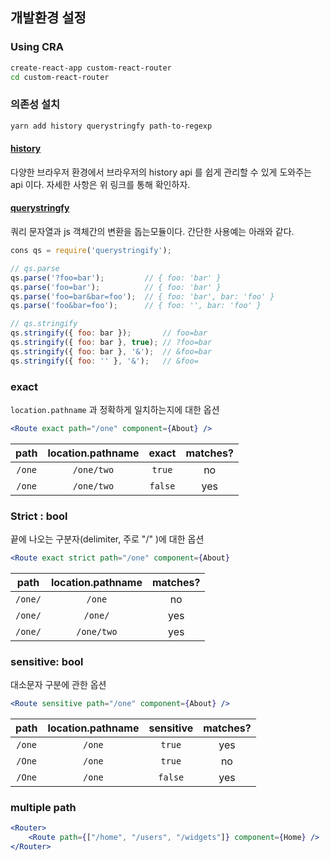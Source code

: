 

## 개발환경 설정

### Using CRA 

```bash
create-react-app custom-react-router
cd custom-react-router
```

### 의존성 설치

```bash
yarn add history querystringfy path-to-regexp
```

#### [history](https://github.com/ReactTraining/history) 

 다양한 브라우저 환경에서 브라우저의 history api 를 쉽게 관리할 수 있게 도와주는 api 이다. 자세한 사항은 위 링크를 통해 확인하자.

####  [querystringfy](https://www.npmjs.com/package/querystringify)

쿼리 문자열과 js 객체간의 변환을 돕는모듈이다. 간단한 사용예는 아래와 같다.

```js
cons qs = require('querystringify');

// qs.parse 
qs.parse('?foo=bar');         // { foo: 'bar' }
qs.parse('foo=bar');          // { foo: 'bar' }
qs.parse('foo=bar&bar=foo');  // { foo: 'bar', bar: 'foo' }
qs.parse('foo&bar=foo');      // { foo: '', bar: 'foo' }

// qs.stringify 
qs.stringify({ foo: bar });       // foo=bar
qs.stringify({ foo: bar }, true); // ?foo=bar
qs.stringify({ foo: bar }, '&');  // &foo=bar
qs.stringify({ foo: '' }, '&');   // &foo=
```

### exact 

 `location.pathname` 과 정확하게 일치하는지에 대한 옵션

```jsx
<Route exact path="/one" component={About} />
```

|  path  | location.pathname |  exact  | matches? |
| :----: | :---------------: | :-----: | :------: |
| `/one` |    `/one/two`     | `true`  |    no    |
| `/one` |    `/one/two`     | `false` |   yes    |

### Strict : bool

끝에 나오는 구분자(delimiter, 주로 "/"  )에 대한 옵션

```jsx
<Route exact strict path="/one" component={About}
```

|  path   | location.pathname | matches? |
| :-----: | :---------------: | :------: |
| `/one/` |      `/one`       |    no    |
| `/one/` |      `/one/`      |   yes    |
| `/one/` |    `/one/two`     |   yes    |

### sensitive: bool

대소문자 구분에 관한 옵션 

```jsx
<Route sensitive path="/one" component={About} />
```

|  path  | location.pathname | sensitive | matches? |
| :----: | :---------------: | :-------: | :------: |
| `/one` |      `/one`       |  `true`   |   yes    |
| `/One` |      `/one`       |  `true`   |    no    |
| `/One` |      `/one`       |  `false`  |   yes    |

### multiple path 

```jsx
<Router>
    <Route path={["/home", "/users", "/widgets"]} component={Home} />
</Router>
```